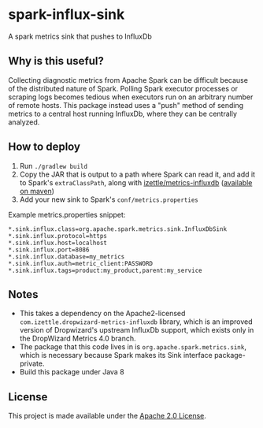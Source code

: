 spark-influx-sink
============
A spark metrics sink that pushes to InfluxDb

## Why is this useful?

Collecting diagnostic metrics from Apache Spark can be difficult because of the distributed nature of Spark. Polling Spark executor processes or scraping logs becomes tedious when executors run on an arbitrary number of remote hosts. This package instead uses a "push" method of sending metrics to a central host running InfluxDb, where they can be centrally analyzed.

## How to deploy

1. Run `./gradlew build`
2. Copy the JAR that is output to a path where Spark can read it, and add it to Spark's `extraClassPath`, along with [izettle/metrics-influxdb](https://github.com/iZettle/dropwizard-metrics-influxdb/) ([available on maven](https://repo1.maven.org/maven2/com/izettle/metrics-influxdb/1.1.8/metrics-influxdb-1.1.8.jar))
3. Add your new sink to Spark's `conf/metrics.properties`

Example metrics.properties snippet:

    *.sink.influx.class=org.apache.spark.metrics.sink.InfluxDbSink
    *.sink.influx.protocol=https
    *.sink.influx.host=localhost
    *.sink.influx.port=8086
    *.sink.influx.database=my_metrics
    *.sink.influx.auth=metric_client:PASSWORD
    *.sink.influx.tags=product:my_product,parent:my_service

## Notes

- This takes a dependency on the Apache2-licensed `com.izettle.dropwizard-metrics-influxdb` library, which is an improved version of Dropwizard's upstream InfluxDb support, which exists only in the DropWizard Metrics 4.0 branch.
- The package that this code lives in is `org.apache.spark.metrics.sink`, which is necessary because Spark makes its Sink interface package-private.
- Build this package under Java 8

License
-------

This project is made available under the
[Apache 2.0 License](http://www.apache.org/licenses/LICENSE-2.0).
